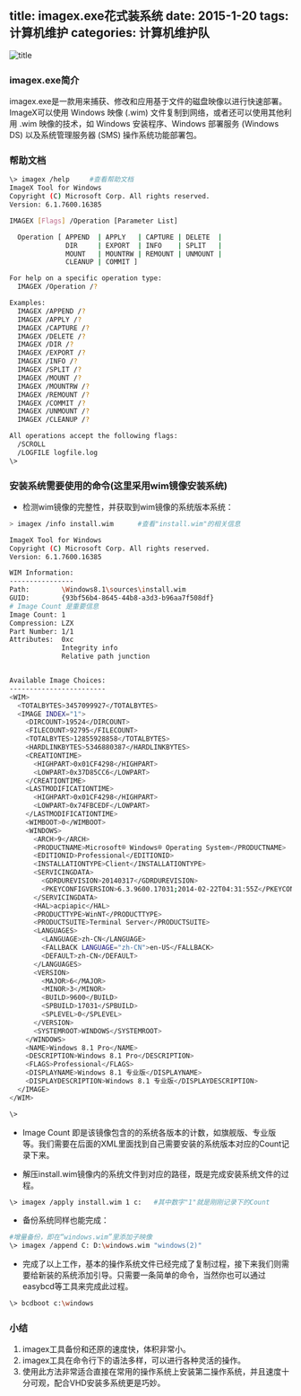 title: imagex.exe花式装系统
date: 2015-1-20
tags: 计算机维护
categories: 计算机维护队
---
![title](/img/title/6.jpg)
### imagex.exe简介
imagex.exe是一款用来捕获、修改和应用基于文件的磁盘映像以进行快速部署。ImageX可以使用 Windows 映像 (.wim) 文件复制到网络，或者还可以使用其他利用 .wim 映像的技术，如 Windows 安装程序、Windows 部署服务 (Windows DS) 以及系统管理服务器 (SMS) 操作系统功能部署包。

### 帮助文档
```Bash
\> imagex /help		#查看帮助文档
ImageX Tool for Windows
Copyright (C) Microsoft Corp. All rights reserved.
Version: 6.1.7600.16385

IMAGEX [Flags] /Operation [Parameter List]

  Operation [ APPEND  | APPLY   | CAPTURE | DELETE  |
              DIR     | EXPORT  | INFO    | SPLIT   |
              MOUNT   | MOUNTRW | REMOUNT | UNMOUNT |
              CLEANUP | COMMIT ]

For help on a specific operation type:
  IMAGEX /Operation /?

Examples:
  IMAGEX /APPEND /?
  IMAGEX /APPLY /?
  IMAGEX /CAPTURE /?
  IMAGEX /DELETE /?
  IMAGEX /DIR /?
  IMAGEX /EXPORT /?
  IMAGEX /INFO /?
  IMAGEX /SPLIT /?
  IMAGEX /MOUNT /?
  IMAGEX /MOUNTRW /?
  IMAGEX /REMOUNT /?
  IMAGEX /COMMIT /?
  IMAGEX /UNMOUNT /?
  IMAGEX /CLEANUP /?

All operations accept the following flags:
  /SCROLL
  /LOGFILE logfile.log
\> 
```
<!--more-->

### 安装系统需要使用的命令(这里采用wim镜像安装系统)
+ 检测wim镜像的完整性，并获取到wim镜像的系统版本系统：

```Bash
> imagex /info install.wim		#查看"install.wim"的相关信息

ImageX Tool for Windows
Copyright (C) Microsoft Corp. All rights reserved.
Version: 6.1.7600.16385

WIM Information:
----------------
Path:        \Windows8.1\sources\install.wim
GUID:        {93bf56b4-8645-44b8-a3d3-b96aa7f508df}
# Image Count 是重要信息
Image Count: 1
Compression: LZX
Part Number: 1/1
Attributes:  0xc
             Integrity info
             Relative path junction


Available Image Choices:
------------------------
<WIM>
  <TOTALBYTES>3457099927</TOTALBYTES>
  <IMAGE INDEX="1">
    <DIRCOUNT>19524</DIRCOUNT>
    <FILECOUNT>92795</FILECOUNT>
    <TOTALBYTES>12855928858</TOTALBYTES>
    <HARDLINKBYTES>5346880387</HARDLINKBYTES>
    <CREATIONTIME>
      <HIGHPART>0x01CF4298</HIGHPART>
      <LOWPART>0x37D85CC6</LOWPART>
    </CREATIONTIME>
    <LASTMODIFICATIONTIME>
      <HIGHPART>0x01CF4298</HIGHPART>
      <LOWPART>0x74FBCEDF</LOWPART>
    </LASTMODIFICATIONTIME>
    <WIMBOOT>0</WIMBOOT>
    <WINDOWS>
      <ARCH>9</ARCH>
      <PRODUCTNAME>Microsoft® Windows® Operating System</PRODUCTNAME>
      <EDITIONID>Professional</EDITIONID>
      <INSTALLATIONTYPE>Client</INSTALLATIONTYPE>
      <SERVICINGDATA>
        <GDRDUREVISION>20140317</GDRDUREVISION>
        <PKEYCONFIGVERSION>6.3.9600.17031;2014-02-22T04:31:55Z</PKEYCONFIGVERSION>
      </SERVICINGDATA>
      <HAL>acpiapic</HAL>
      <PRODUCTTYPE>WinNT</PRODUCTTYPE>
      <PRODUCTSUITE>Terminal Server</PRODUCTSUITE>
      <LANGUAGES>
        <LANGUAGE>zh-CN</LANGUAGE>
        <FALLBACK LANGUAGE="zh-CN">en-US</FALLBACK>
        <DEFAULT>zh-CN</DEFAULT>
      </LANGUAGES>
      <VERSION>
        <MAJOR>6</MAJOR>
        <MINOR>3</MINOR>
        <BUILD>9600</BUILD>
        <SPBUILD>17031</SPBUILD>
        <SPLEVEL>0</SPLEVEL>
      </VERSION>
      <SYSTEMROOT>WINDOWS</SYSTEMROOT>
    </WINDOWS>
    <NAME>Windows 8.1 Pro</NAME>
    <DESCRIPTION>Windows 8.1 Pro</DESCRIPTION>
    <FLAGS>Professional</FLAGS>
    <DISPLAYNAME>Windows 8.1 专业版</DISPLAYNAME>
    <DISPLAYDESCRIPTION>Windows 8.1 专业版</DISPLAYDESCRIPTION>
  </IMAGE>
</WIM>

\> 
```
+ Image Count 即是该镜像包含的的系统各版本的计数，如旗舰版、专业版等。我们需要在后面的XML里面找到自己需要安装的系统版本对应的Count记录下来。

+ 解压install.wim镜像内的系统文件到对应的路径，既是完成安装系统文件的过程。

```Bash
\> imagex /apply install.wim 1 c:	#其中数字"1"就是刚刚记录下的Count
```

+ 备份系统同样也能完成：

```Bash
#增量备份，即在“windows.wim”里添加子映像
\> imagex /append C: D:\windows.wim "windows(2)"
```
+ 完成了以上工作，基本的操作系统文件已经完成了复制过程，接下来我们则需要给新装的系统添加引导。只需要一条简单的命令，当然你也可以通过easybcd等工具来完成此过程。

```Bash
\> bcdboot c:\windows
```

###  小结
1. imagex工具备份和还原的速度快，体积非常小。
2. imagex工具在命令行下的语法多样，可以进行各种灵活的操作。
3. 使用此方法非常适合直接在常用的操作系统上安装第二操作系统，并且速度十分可观，配合VHD安装多系统更是巧妙。
